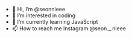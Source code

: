 - 👋 Hi, I’m @seonnieee
- 👀 I’m interested in coding
- 🌱 I’m currently learning JavaScript
- 📫 How to reach me
  Instagram @seon._.nieee

<!---
seonnieee/seonnieee is a ✨ special ✨ repository because its `README.md` (this file) appears on your GitHub profile.
You can click the Preview link to take a look at your changes.
--->
